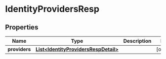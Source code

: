 # IdentityProvidersResp

## Properties
Name | Type | Description | Notes
------------ | ------------- | ------------- | -------------
**providers** | [**List&lt;IdentityProvidersRespDetail&gt;**](IdentityProvidersRespDetail.md) |  |  [optional]
